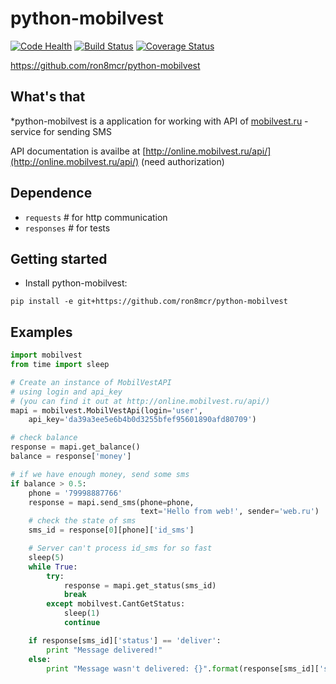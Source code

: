 
python-mobilvest
===============
[![Code Health](https://landscape.io/github/ron8mcr/python-mobilvest/master/landscape.svg?style=flat)](https://landscape.io/github/ron8mcr/python-mobilvest/master)
[![Build Status](https://travis-ci.org/ron8mcr/python-mobilvest.svg?branch=master)](https://travis-ci.org/ron8mcr/python-mobilvest)
[![Coverage Status](https://coveralls.io/repos/ron8mcr/python-mobilvest/badge.svg?branch=master)](https://coveralls.io/r/ron8mcr/python-mobilvest?branch=master)

https://github.com/ron8mcr/python-mobilvest

What's that
-----------

*python-mobilvest is a application for working with API of [mobilvest.ru](http://mobilvest.ru) - service for sending SMS 

API documentation is availbe at [http://online.mobilvest.ru/api/](http://online.mobilvest.ru/api/) (need authorization)

Dependence
-----------

- `requests` # for http communication
- `responses` # for tests

Getting started
---------------
* Install python-mobilvest:

``pip install -e git+https://github.com/ron8mcr/python-mobilvest
``

Examples
--------
```python
import mobilvest
from time import sleep

# Create an instance of MobilVestAPI
# using login and api_key
# (you can find it out at http://online.mobilvest.ru/api/)
mapi = mobilvest.MobilVestApi(login='user',
    api_key='da39a3ee5e6b4b0d3255bfef95601890afd80709')

# check balance
response = mapi.get_balance()
balance = response['money']

# if we have enough money, send some sms
if balance > 0.5:
    phone = '79998887766'
    response = mapi.send_sms(phone=phone,
                             text='Hello from web!', sender='web.ru')
    # check the state of sms
    sms_id = response[0][phone]['id_sms']

    # Server can't process id_sms for so fast
    sleep(5)
    while True:
        try:
            response = mapi.get_status(sms_id)
            break
        except mobilvest.CantGetStatus:
            sleep(1)
            continue

    if response[sms_id]['status'] == 'deliver':
        print "Message delivered!"
    else:
        print "Message wasn't delivered: {}".format(response[sms_id]['status'])

```
